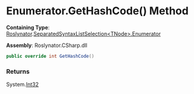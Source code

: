 # Enumerator\.GetHashCode\(\) Method

**Containing Type**: [Roslynator](../../../README.md)\.[SeparatedSyntaxListSelection\<TNode>.Enumerator](../README.md)

**Assembly**: Roslynator\.CSharp\.dll

```csharp
public override int GetHashCode()
```

### Returns

System\.[Int32](https://docs.microsoft.com/en-us/dotnet/api/system.int32)

